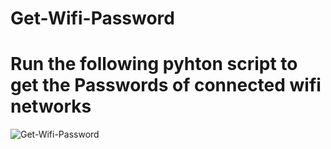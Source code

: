 # Get-Wifi-Password

# Run the following pyhton script to get the Passwords of connected wifi networks
![Get-Wifi-Password](https://github.com/thameemk612/Get-Wifi-Password/blob/master/images/1.png)
